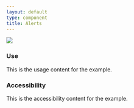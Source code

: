 ```yaml
---
layout: default
type: component
title: Alerts
---
```


<div class="preview">
  <!-- Add HTML markup for example here -->
  <img src="{{ site.baseurl }}/assets/img/static/Alerts_UI_v1.png">
</div>

<div class="usa-grid-box">
  <div class="width-one-half annotation">
    <h3>Use</h3>
    <p>This is the usage content for the example.</p>
  </div>
  <div class="width-one-half annotation">
    <h3>Accessibility</h3>
    <p>This is the accessibility content for the example.</p>
  </div>  
</div>
